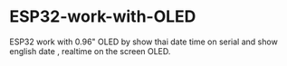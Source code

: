 # ESP32-work-with-OLED
ESP32 work with 0.96" OLED by show thai date time on serial and show english date , realtime on the screen OLED.
